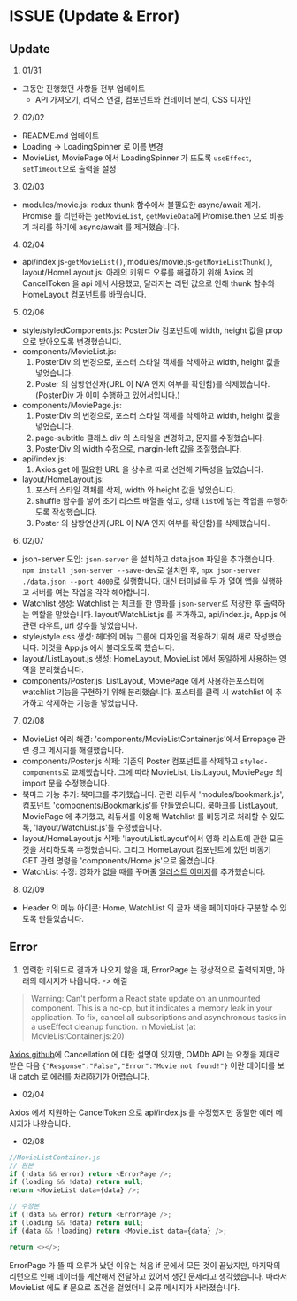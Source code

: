 # ISSUE (Update & Error)

## Update

1. 01/31

-   그동안 진행했던 사항들 전부 업데이트
    -   API 가져오기, 리덕스 연결, 컴포넌트와 컨테이너 분리, CSS 디자인

2. 02/02

-   README.md 업데이트
-   Loading -> LoadingSpinner 로 이름 변경
-   MovieList, MoviePage 에서 LoadingSpinner 가 뜨도록 `useEffect`, `setTimeout`으로 출력을 설정

3. 02/03

-   modules/movie.js: redux thunk 함수에서 불필요한 async/await 제거. Promise 를 리턴하는 `getMovieList`, `getMovieData`에 Promise.then 으로 비동기 처리를 하기에 async/await 를 제거했습니다.

4. 02/04

-   api/index.js-`getMovieList()`, modules/movie.js-`getMovieListThunk()`, layout/HomeLayout.js: 아래의 키워드 오류를 해결하기 위해 Axios 의 CancelToken 을 api 에서 사용했고, 달라지는 리턴 값으로 인해 thunk 함수와 HomeLayout 컴포넌트를 바꿨습니다.

5. 02/06

-   style/styledComponents.js: PosterDiv 컴포넌트에 width, height 값을 prop 으로 받아오도록 변경했습니다.
-   components/MovieList.js:
    1. PosterDiv 의 변경으로, 포스터 스타일 객체를 삭제하고 width, height 값을 넣었습니다.
    2. Poster 의 삼항연산자(URL 이 N/A 인지 여부를 확인함)를 삭제했습니다. (PosterDiv 가 이미 수행하고 있어서입니다.)
-   components/MoviePage.js:
    1. PosterDiv 의 변경으로, 포스터 스타일 객체를 삭제하고 width, height 값을 넣었습니다.
    2. page-subtitle 클래스 div 의 스타일을 변경하고, 문자를 수정했습니다.
    3. PosterDiv 의 width 수정으로, margin-left 값을 조절했습니다.
-   api/index.js:
    1. Axios.get 에 필요한 URL 을 상수로 따로 선언해 가독성을 높였습니다.
-   layout/HomeLayout.js:
    1. 포스터 스타일 객체를 삭제, width 와 height 값을 넣었습니다.
    2. shuffle 함수를 넣어 초기 리스트 배열을 섞고, 상태 `list`에 넣는 작업을 수행하도록 작성했습니다.
    3. Poster 의 삼항연산자(URL 이 N/A 인지 여부를 확인함)를 삭제했습니다.

6.  02/07

-   json-server 도입: `json-server` 을 설치하고 data.json 파일을 추가했습니다. `npm install json-server --save-dev`로 설치한 후, `npx json-server ./data.json --port 4000`로 실행합니다. 대신 터미널을 두 개 열어 앱을 실행하고 서버를 여는 작업을 각각 해야합니다.
-   Watchlist 생성: Watchlist 는 체크를 한 영화를 `json-server`로 저장한 후 출력하는 역할을 맡았습니다. layout/WatchList.js 를 추가하고, api/index.js, App.js 에 관련 라우트, url 상수를 넣었습니다.
-   style/style.css 생성: 헤더의 메뉴 그룹에 디자인을 적용하기 위해 새로 작성했습니다. 이것을 App.js 에서 불러오도록 했습니다.
-   layout/ListLayout.js 생성: HomeLayout, MovieList 에서 동일하게 사용하는 영역을 분리했습니다.
-   components/Poster.js: ListLayout, MoviePage 에서 사용하는포스터에 watchlist 기능을 구현하기 위해 분리했습니다. 포스터를 클릭 시 watchlist 에 추가하고 삭제하는 기능을 넣었습니다.

7. 02/08

-   MovieList 에러 해결: 'components/MovieListContainer.js'에서 Erropage 관련 경고 메시지를 해결했습니다.
-   components/Poster.js 삭제: 기존의 Poster 컴포넌트를 삭제하고 `styled-components`로 교체했습니다. 그에 따라 MovieList, ListLayout, MoviePage 의 import 문을 수정했습니다.
-   북마크 기능 추가: 북마크를 추가했습니다. 관련 리듀서 'modules/bookmark.js', 컴포넌트 'components/Bookmark.js'를 만들었습니다. 북마크를 ListLayout, MoviePage 에 추가했고, 리듀서를 이용해 Watchlist 를 비동기로 처리할 수 있도록, 'layout/WatchList.js'를 수정했습니다.
-   layout/HomeLayout.js 삭제: 'layout/ListLayout'에서 영화 리스트에 관한 모든 것을 처리하도록 수정했습니다. 그리고 HomeLayout 컴포넌트에 있던 비동기 GET 관련 명령을 'components/Home.js'으로 옮겼습니다.
-   WatchList 수정: 영화가 없을 때를 꾸며줄 [일러스트 이미지](https://www.freepik.com/free-vector/bundle-cinema-entertainment-set-icons_5720507.htm#position=2)를 추가했습니다.

8. 02/09

-   Header 의 메뉴 아이콘: Home, WatchList 의 글자 색을 페이지마다 구분할 수 있도록 만들었습니다.

## Error

1. 입력한 키워드로 결과가 나오지 않을 때, ErrorPage 는 정상적으로 출력되지만, 아래의 메시지가 나옵니다. -> 해결

> Warning: Can't perform a React state update on an unmounted component. This is a no-op, but it indicates a memory leak in your application. To fix, cancel all subscriptions and asynchronous tasks in a useEffect cleanup function. in MovieList (at MovieListContainer.js:20)

[Axios github](https://github.com/axios/axios#cancellation)에 Cancellation 에 대한 설명이 있지만, OMDb API 는 요청을 제대로 받은 다음 `{"Response":"False","Error":"Movie not found!"}` 이란 데이터를 보내 catch 로 에러를 처리하기가 어렵습니다.

-   02/04

Axios 에서 지원하는 CancelToken 으로 api/index.js 를 수정했지만 동일한 에러 메시지가 나왔습니다.

-   02/08

```javascript
//MovieListContainer.js
// 원본
if (!data && error) return <ErrorPage />;
if (loading && !data) return null;
return <MovieList data={data} />;

// 수정본
if (!data && error) return <ErrorPage />;
if (loading && !data) return null;
if (data && !loading) return <MovieList data={data} />;

return <></>;
```

ErrorPage 가 뜰 때 오류가 났던 이유는 처음 if 문에서 모든 것이 끝났지만, 마지막의 리턴으로 인해 데이터를 계산해서 전달하고 있어서 생긴 문제라고 생각했습니다. 따라서 MovieList 에도 if 문으로 조건을 걸었더니 오류 메시지가 사라졌습니다.
